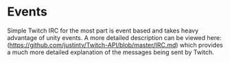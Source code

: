 # Events

Simple Twitch IRC for the most part is event based and takes heavy advantage of unity events. A more detailed description can be viewed here:(https://github.com/justintv/Twitch-API/blob/master/IRC.md) which provides a much more detailed explanation of the messages being sent by Twitch.